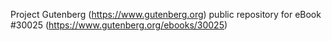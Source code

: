 Project Gutenberg (https://www.gutenberg.org) public repository for eBook #30025 (https://www.gutenberg.org/ebooks/30025)

